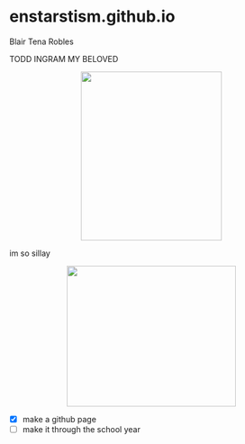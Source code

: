 # enstarstism.github.io
Blair Tena Robles

 TODD INGRAM MY BELOVED 

<p align="center">
  <img width="250" height="300" src="https://static.wikia.nocookie.net/scottpilgrim/images/2/2d/Todd_ingram.png">
</p>

im so sillay

<p align="center">
  <img width="300" height="250" src="http://img.youtube.com/vi/ye5v9mOkDh8/0.jpg">
</p>

- [x] make a github page
- [ ] make it through the school year 
